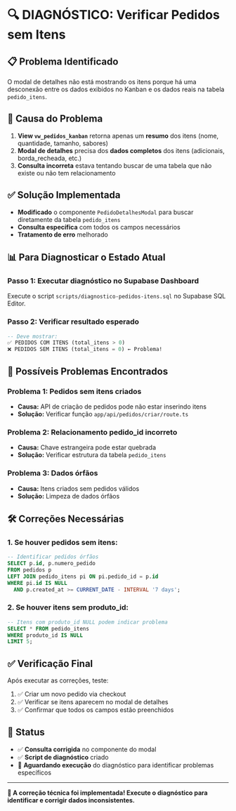 # 🔍 DIAGNÓSTICO: Verificar Pedidos sem Itens

## 📋 **Problema Identificado**
O modal de detalhes não está mostrando os itens porque há uma desconexão entre os dados exibidos no Kanban e os dados reais na tabela `pedido_itens`.

## 🎯 **Causa do Problema**
1. **View `vw_pedidos_kanban`** retorna apenas um **resumo** dos itens (nome, quantidade, tamanho, sabores)
2. **Modal de detalhes** precisa dos **dados completos** dos itens (adicionais, borda_recheada, etc.)
3. **Consulta incorreta** estava tentando buscar de uma tabela que não existe ou não tem relacionamento

## ✅ **Solução Implementada**
- **Modificado** o componente `PedidoDetalhesModal` para buscar diretamente da tabela `pedido_itens`
- **Consulta específica** com todos os campos necessários
- **Tratamento de erro** melhorado

## 📊 **Para Diagnosticar o Estado Atual**

### **Passo 1:** Executar diagnóstico no Supabase Dashboard
Execute o script `scripts/diagnostico-pedidos-itens.sql` no Supabase SQL Editor.

### **Passo 2:** Verificar resultado esperado
```sql
-- Deve mostrar:
✅ PEDIDOS COM ITENS (total_itens > 0)
❌ PEDIDOS SEM ITENS (total_itens = 0) ← Problema!
```

## 🚨 **Possíveis Problemas Encontrados**

### **Problema 1: Pedidos sem itens criados**
- **Causa:** API de criação de pedidos pode não estar inserindo itens
- **Solução:** Verificar função `app/api/pedidos/criar/route.ts`

### **Problema 2: Relacionamento pedido_id incorreto**
- **Causa:** Chave estrangeira pode estar quebrada
- **Solução:** Verificar estrutura da tabela `pedido_itens`

### **Problema 3: Dados órfãos**
- **Causa:** Itens criados sem pedidos válidos
- **Solução:** Limpeza de dados órfãos

## 🛠️ **Correções Necessárias**

### **1. Se houver pedidos sem itens:**
```sql
-- Identificar pedidos órfãos
SELECT p.id, p.numero_pedido
FROM pedidos p
LEFT JOIN pedido_itens pi ON pi.pedido_id = p.id
WHERE pi.id IS NULL
  AND p.created_at >= CURRENT_DATE - INTERVAL '7 days';
```

### **2. Se houver itens sem produto_id:**
```sql
-- Itens com produto_id NULL podem indicar problema
SELECT * FROM pedido_itens
WHERE produto_id IS NULL
LIMIT 5;
```

## ✅ **Verificação Final**

Após executar as correções, teste:
1. ✅ Criar um novo pedido via checkout
2. ✅ Verificar se itens aparecem no modal de detalhes
3. ✅ Confirmar que todos os campos estão preenchidos

## 🎯 **Status**
- ✅ **Consulta corrigida** no componente do modal
- ✅ **Script de diagnóstico** criado
- 🔄 **Aguardando execução** do diagnóstico para identificar problemas específicos

---

**🎊 A correção técnica foi implementada! Execute o diagnóstico para identificar e corrigir dados inconsistentes.**
